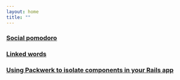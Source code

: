 ```yaml
---
layout: home
title: ""
---
```


### [Social pomodoro](/social-pomodoro)

### [Linked words](/linked-words)

### [Using Packwerk to isolate components in your Rails app](/packwerk)
